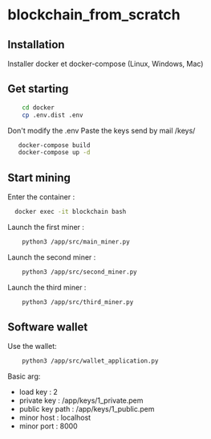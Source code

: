 # blockchain_from_scratch

## Installation

Installer docker et docker-compose (Linux, Windows, Mac)


## Get starting

``` bash
    cd docker
    cp .env.dist .env
```

Don't modify the .env
Paste the keys send by mail /keys/

``` bash
   docker-compose build
   docker-compose up -d
```

## Start mining

Enter the container :
```bash
  docker exec -it blockchain bash
```
Launch the first miner :  
```bash
    python3 /app/src/main_miner.py
```
Launch the second miner :  
```bash
    python3 /app/src/second_miner.py
```
Launch the third miner :  
```bash
    python3 /app/src/third_miner.py
```

## Software wallet
Use the wallet:  
``` bash
    python3 /app/src/wallet_application.py
```

Basic arg:
  - load key : 2 
  - private key : /app/keys/1_private.pem
  - public key path : /app/keys/1_public.pem
  - minor host : localhost
  - minor port : 8000
